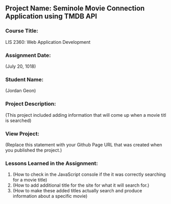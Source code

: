 ## Project Name:  Seminole Movie Connection Application using TMDB API

### Course Title:
LIS 2360:  Web Application Development

### Assignment Date:  
(July 20, 1018)

### Student Name:  
(Jordan Geon)

### Project Description:
(This project included adding information that will come up when a movie titl is searched)

### View Project:
(Replace this statement with your Github Page URL that was created when you 
 published the project.)

### Lessons Learned in the Assignment:
1. (How to check in the JavaScript console if the it was correctly searching for a movie title)
2. (How to add additional title for the site for what it will search for.)
3. (How to make these added titles actually search and produce information about a specific movie)
